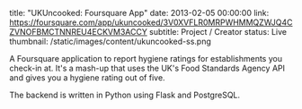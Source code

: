 title: "UKUncooked: Foursquare App"
date: 2013-02-05 00:00:00
link: https://foursquare.com/app/ukuncooked/3V0XVFLR0MRPWHMMQZWJQ4CZVNOFBMCTNNREU4ECKVM3ACCY
subtitle: Project / Creator
status: Live
thumbnail: /static/images/content/ukuncooked-ss.png

A Foursquare application to report hygiene ratings for establishments you
check-in at. It's a mash-up that uses the UK's Food Standards Agency API
and gives you a hygiene rating out of five.

The backend is written in Python using Flask and PostgreSQL.
